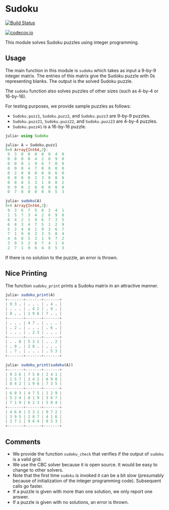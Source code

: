 # Sudoku


[![Build Status](https://travis-ci.com/scheinerman/Sudoku.jl.svg?branch=master)](https://travis-ci.com/scheinerman/Sudoku.jl)


[![codecov.io](http://codecov.io/github/scheinerman/Sudoku.jl/coverage.svg?branch=master)](http://codecov.io/github/scheinerman/Sudoku.jl?branch=master)

This module solves Sudoku puzzles using integer programming.

## Usage

The main function in this module is `sudoku` which takes as input a
9-by-9 integer matrix. The entries of this matrix give the Sudoku puzzle
with 0s representing blanks. The output is the solved Sudoku puzzle.

The `sudoku` function also solves puzzles of other sizes (such as 4-by-4 or 16-by-16).

For testing purposes, we provide sample puzzles as follows: 
* `Sudoku.puzz1`, `Sudoku.puzz2`, and `Sudoku.puzz3` are 9-by-9 puzzles.
* `Sudoku.puzz21`, `Sudoku.puzz22`, and `Sudoku.puzz23` are 4-by-4 puzzles.
* `Sudoku.puzz41` is a 16-by-16 puzzle.

```julia
julia> using Sudoku

julia> A = Sudoku.puzz1
9×9 Array{Int64,2}:
 9  3  0  0  0  0  0  4  0
 0  0  0  0  4  2  0  9  0
 8  0  0  1  9  6  7  0  0
 0  0  0  4  7  0  0  0  0
 0  2  0  0  0  0  0  6  0
 0  0  0  0  2  3  0  0  0
 0  0  8  5  3  1  0  0  2
 0  9  0  2  8  0  0  0  0
 0  7  0  0  0  0  0  5  3

julia> sudoku(A)
9×9 Array{Int64,2}:
 9  3  6  7  5  8  2  4  1
 1  5  7  3  4  2  6  9  8
 8  4  2  1  9  6  7  3  5
 6  8  3  4  7  5  1  2  9
 5  2  4  8  1  9  3  6  7
 7  1  9  6  2  3  5  8  4
 4  6  8  5  3  1  9  7  2
 3  9  5  2  8  7  4  1  6
 2  7  1  9  6  4  8  5  3
```

If there is no solution to the puzzle, an error is thrown.

## Nice Printing

The function `sudoku_print` prints a Sudoku matrix in an attractive manner.
```julia
julia> sudoku_print(A)
+-------+-------+-------+
| 9 3 . | . . . | . 4 . |
| . . . | . 4 2 | . 9 . |
| 8 . . | 1 9 6 | 7 . . |
+-------+-------+-------+
| . . . | 4 7 . | . . . |
| . 2 . | . . . | . 6 . |
| . . . | . 2 3 | . . . |
+-------+-------+-------+
| . . 8 | 5 3 1 | . . 2 |
| . 9 . | 2 8 . | . . . |
| . 7 . | . . . | . 5 3 |
+-------+-------+-------+

julia> sudoku_print(sudoku(A))
+-------+-------+-------+
| 9 3 6 | 7 5 8 | 2 4 1 |
| 1 5 7 | 3 4 2 | 6 9 8 |
| 8 4 2 | 1 9 6 | 7 3 5 |
+-------+-------+-------+
| 6 8 3 | 4 7 5 | 1 2 9 |
| 5 2 4 | 8 1 9 | 3 6 7 |
| 7 1 9 | 6 2 3 | 5 8 4 |
+-------+-------+-------+
| 4 6 8 | 5 3 1 | 9 7 2 |
| 3 9 5 | 2 8 7 | 4 1 6 |
| 2 7 1 | 9 6 4 | 8 5 3 |
+-------+-------+-------+
```



## Comments

* We provide the function `sudoku_check` that verifies if the output of
`sudoku` is a valid grid.
* We use the CBC solver because it is open source. It would be easy to change
to other solvers.
* Note that the first time `sudoku` is invoked it can be a
bit slow (presumably because of initialization of the integer programming code).
Subsequent calls go faster.
* If a puzzle is given with more than one solution, we only report one answer.
* If a puzzle is given with no solutions, an error is thrown.
